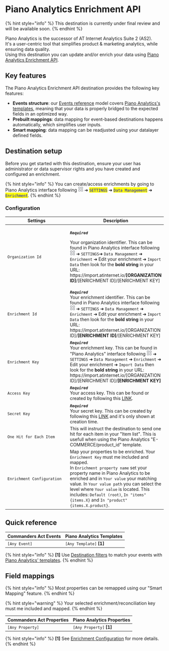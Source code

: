 # Piano Analytics Enrichment API

{% hint style="info" %}
This destination is currently under final review and will be available soon.
{% endhint %}

Piano Analytics is the successor of AT Internet Analytics Suite 2 (AS2).\
It's a user-centric tool that simplifies product & marketing analytics, while ensuring data quality.\
Using this destination you can update and/or enrich your data using [Piano Analytics Enrichment API](https://support.piano.io/hc/en-us/articles/4465975814290-Enrichments).

## Key features

The Piano Analytics Enrichment API destination provides the following key features:

* **Events structure**: our [Events reference](https://community.commandersact.com/platform-x/developers/tracking/events-reference) model covers [Piano Analytics's templates](https://support.piano.io/hc/en-us/articles/4465975814290-Enrichments#Creation), meaning that your data is properly bridged to the expected fields in an optimized way.
* **Prebuilt mappings**: data mapping for event-based destinations happens automatically, which simplifies user inputs.
* **Smart mapping**: data mapping can be readjusted using your datalayer defined fields.&#x20;

## Destination setup

Before you get started with this destination, ensure your user has administrator or data supervisor rights and you have created and configured an enrichment.

{% hint style="info" %}
You can create/access enrichments by going to Piano Analytics interface following ![](<../../../../.gitbook/assets/1 (3).png>) ➜ <mark style="color:blue;">`SETTINGS`</mark> ➜ <mark style="color:blue;">`Data Management`</mark> ➜ <mark style="color:blue;">`Enrichment`</mark>.
{% endhint %}

### Configuration

<table><thead><tr><th width="307">Settings</th><th>Description</th></tr></thead><tbody><tr><td><code>Organization Id</code></td><td><p><em><strong><code>Required</code></strong></em></p><p>Your organization identifier. This can be found in Piano Analytics interface following <img src="../../../../.gitbook/assets/1 (3).png" alt=""> ➜ <code>SETTINGS</code>➜ <code>Data Management</code> ➜ <code>Enrichment</code> ➜ Edit your enrichment ➜ <code>Import Data</code> then look for the <strong>bold string</strong> in your URL: https://import.atinternet.io/<strong>[ORGANIZATION ID]</strong>/[ENRICHMENT ID]/[ENRICHMENT KEY]</p></td></tr><tr><td><code>Enrichment Id</code></td><td><em><strong><code>Required</code></strong></em><br>Your enrichment identifier. This can be found in Piano Analytics interface following  <img src="../../../../.gitbook/assets/1 (3).png" alt=""> ➜ <code>SETTINGS</code> ➜ <code>Data Management</code> ➜ <code>Enrichment</code> ➜ Edit your enrichment ➜ <code>Import Data</code> then look for the <strong>bold string</strong> in your URL: https://import.atinternet.io/[ORGANIZATION ID]/<strong>[ENRICHMENT ID]</strong>/[ENRICHMENT KEY]</td></tr><tr><td><code>Enrichment Key</code></td><td><em><strong><code>Required</code></strong></em><br>Your enrichment key. This can be found in "Piano Analytics" interface following  <img src="../../../../.gitbook/assets/1 (3).png" alt=""> ➜ <code>SETTINGS</code> ➜ <code>Data Management</code> ➜ <code>Enrichment</code> ➜ Edit your enrichment ➜ <code>Import Data</code> then look for the <strong>bold string</strong> in your URL: https://import.atinternet.io/[ORGANIZATION ID]/[ENRICHMENT ID]/<strong>[ENRICHMENT KEY]</strong></td></tr><tr><td><code>Access Key</code></td><td><em><strong><code>Required</code></strong></em><br>Your access key. This can be found or created by following this <a href="https://user-profile.atinternet-solutions.com/#/apikeys">LINK</a>.</td></tr><tr><td><code>Secret Key</code></td><td><em><strong><code>Required</code></strong></em><br>Your secret key. This can be created by following this <a href="https://user-profile.atinternet-solutions.com/#/apikeys">LINK</a> and it's only shown at creation time.</td></tr><tr><td><code>One Hit for Each Item</code></td><td>This will instruct the destination to send one hit for each item in your "Item list". This is usefull when using the Piano Analytics "E-COMMERCE/product_id" template.</td></tr><tr><td><code>Enrichment Configuration</code></td><td>Map your properties to be enriched. Your <code>Enrichment Key</code> must me included and mapped.<br>In <code>Enrichment property name</code> set your property name in Piano Analytics to be enriched and in <code>Your value</code> your matching value. In <code>Your value path</code> you can select the level where <code>Your value</code> is located. This includes: <code>Default (root)</code>, <code>In "items" {items.X}</code> and <code>In "product" {items.X.product}</code>.</td></tr></tbody></table>

## Quick reference

| Commanders Act Events | Piano Analytics Templates |
| --------------------- | ------------------------- |
| `[Any Event]`         | `[Any Template]` **\[1]** |

{% hint style="info" %}
&#x20;**\[1]** Use [Destination filters](https://doc.commandersact.com/features/destinations/destination-filters) to match your events with [Piano Analytics' templates](https://support.piano.io/hc/en-us/articles/4465975814290-Enrichments#Creation).
{% endhint %}

## Field mappings

{% hint style="info" %}
Most properties can be remapped using our "Smart Mapping" feature.
{% endhint %}

{% hint style="warning" %}
Your selected enrichment/reconciliation key must me included and mapped.
{% endhint %}

| Commanders Act Properties | Piano Analytics Properties |
| ------------------------- | -------------------------- |
| `[Any Property]`          | `[Any Property]` **\[1]**  |

{% hint style="info" %}
**\[1]** See [Enrichment Configuration](piano-analytics-enrichment-api.md#configuration) for more details.
{% endhint %}
